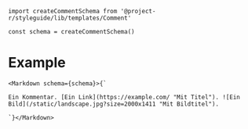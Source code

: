 ```code|lang-jsx
import createCommentSchema from '@project-r/styleguide/lib/templates/Comment'

const schema = createCommentSchema()
```

# Example

```react|noSource
<Markdown schema={schema}>{`

Ein Kommentar. [Ein Link](https://example.com/ "Mit Titel"). ![Ein Bild](/static/landscape.jpg?size=2000x1411 "Mit Bildtitel").

`}</Markdown>
```
